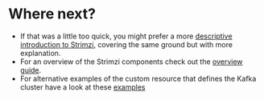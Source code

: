 # Where next?

* If that was a little too quick, you might prefer a more [descriptive introduction to Strimzi](/docs/operators/latest/quickstart.html), covering the same ground but with more explanation.
* For an overview of the Strimzi components check out the [overview guide](/docs/operators/latest/overview.html).
* For alternative examples of the custom resource that defines the Kafka cluster have a look at these [examples]({{site.github_url}}/strimzi-kafka-operator/tree/{{site.data.releases.operator[0].version}}/examples/kafka)